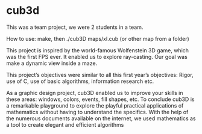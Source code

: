 # cub3d

This was a team project, we were 2 students in a team.

How to use: make, then ./cub3D maps/xl.cub (or other map from a folder)

This project is inspired by the world-famous Wolfenstein 3D game, which was the first FPS ever. It enabled us to explore ray-casting. Our goal was make a dynamic view inside a maze.

This project’s objectives were similar to all this first year’s objectives: Rigor, use of C, use of basic algorithms, information research etc.

As a graphic design project, cub3D enabled us to improve your skills in these areas: windows, colors, events, fill shapes, etc.
To conclude cub3D is a remarkable playground to explore the playful practical applications of mathematics without having to understand the specifics.
With the help of the numerous documents available on the internet, we used mathematics as a tool to create elegant and efficient algorithms
